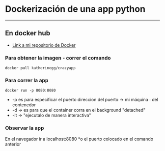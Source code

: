 # Dockerización de una app python

---------
## En docker hub
- [Link a mi repositorio de Docker](https://hub.docker.com/r/katherinegg/crazyapp)

### Para obtener la imagen - correr el comando 

``` docker pull katherinegg/crazyapp ```

### Para correr la app 

``` docker run -p 8080:8080 ```
- -p es para especificar el puerto direccion del puerto -> mi máquina : del contenedor 
- -d -> es para que el container corra en el background "detached"
- -it -> "ejecutalo de manera interactiva"

### Observar la app
En el navegador ir a localhost:8080 
*o el puerto colocado en el comando anterior